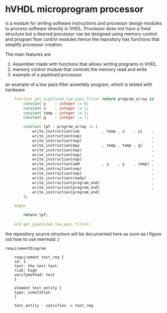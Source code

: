 # hVHDL microprogram processor
is a module for writing software instructions and processor design modules to process software directly in VHDL. Processor does not have a fixed structure but a desired processor can be designed using memory control and program flow control modules hence the repository has functions that simplify processor creation. 

The main features are
1. Assembler made with functions that allows writing programs in VHDL. 
2. memory control module that controls the memory read and write
3. example of a pipelined processor

an example of a low pass filter assembly program, which is tested with hardware
```vhdl
    function get_pipelined_low_pass_filter return program_array is
        constant y    : integer := 0;
        constant u    : integer := 1;
        constant temp : integer := 2;
        constant g    : integer := 7;

        constant lpf : program_array := (
            write_instruction(sub          , temp , u    , y)    ,
            write_instruction(nop)                               ,
            write_instruction(nop)                               ,
            write_instruction(mpy          , temp , temp , g)    ,
            write_instruction(nop)                               ,
            write_instruction(nop)                               ,
            write_instruction(nop)                               ,
            write_instruction(add          , y    , y    , temp) ,
            write_instruction(nop)                               ,
            write_instruction(nop)                               ,
            write_instruction(ready)                             ,
            write_instruction(program_end)                       ,
            write_instruction(program_end)                       ,
            write_instruction(program_end)
        );

    begin

        return lpf;
        
    end get_pipelined_low_pass_filter;
```

the repository source structure will be documented here as soon as I figure out how to use mermaid :) 

```mermaid
requirementDiagram

    requirement test_req {
    id: 1
    text: the test text.
    risk: high
    verifymethod: test
    }

    element test_entity {
    type: simulation
    }

    test_entity - satisfies -> test_req
```
